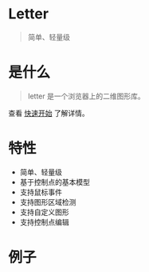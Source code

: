 # Letter

>  简单、轻量级

# 是什么

> letter  是一个浏览器上的二维图形库。

查看 [快速开始](zh-cn/quickstart.md) 了解详情。

# 特性

* 简单、轻量级
* 基于控制点的基本模型
* 支持鼠标事件
* 支持图形区域检测
* 支持自定义图形
* 支持控制点编辑

# 例子